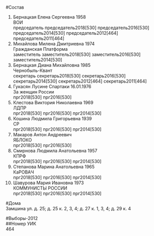 #Состав  
1. Бернацкая Елена Сергеевна 1958  
    ВОИ  
    председатель председатель2018[530] председатель2016[530] председатель2014[530] председатель2012[464] председатель2011[464]  
2. Михайлова Милена Дмитриевна 1974  
    Гражданская Платформа  
    заместитель заместитель2018[530] заместитель2016[530] заместитель2014[530]  
3. Бернацкая Диана Михайловна 1985  
    Чернобыль-Квант  
    секретарь секретарь2018[530] секретарь2016[530] секретарь2014[530] секретарь2012[464] секретарь2011[464]  
4. Гукасян Лусине Спартаки 16.01.1976  
    За женщин России  
    прг2018[530] прг2016[530]  
5. Клестова Виктория Николаевна 1969  
    ЛДПР  
    прг2018[530] прг2016[530] прг2014[530]  
6. Кошина Людмила Григорьевна 1939  
    СР  
    прг2018[530] прг2016[530] прг2014[530]  
7. Макаров Антон Андреевич  
    ЯБЛОКО  
    прг2018[530] прг2016[530]  
8. Смирнова Людмила Анатольевна 1957  
    КПРФ  
    прг2018[530] прг2016[530] прг2014[530]  
9. Степанова Марина Анатольевна 1965  
    КаРОВАЧ  
    прг2018[530] прг2016[530] прг2014[530]  
10. Шавурова Мария Ивановна 1973  
    КОММУНИСТЫ РОССИИ  
    прг2018[530] прг2016[530] прг2014[530]  

#Дома  
Замшина ул. д. 25; д. 25 к. 2, 3, 4; д. 27 к. 1, 3, 4; д. 29 к. 4  
  
#Выборы-2012  
##Номер УИК  
464  
